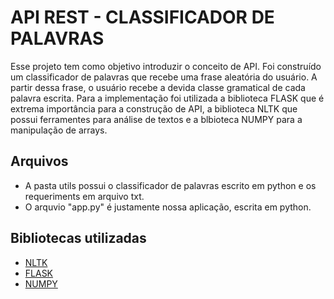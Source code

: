 #  API REST - CLASSIFICADOR DE PALAVRAS 

Esse projeto tem como objetivo introduzir o conceito de API. Foi construído um classificador de palavras que recebe uma frase aleatória do usuário. A partir dessa frase, o usuário recebe a devida classe gramatical de cada palavra escrita. Para a implementação foi utilizada a biblioteca FLASK que é extrema importância para a construção de API, a biblioteca NLTK que possui ferramentes para análise de textos e  a blbioteca NUMPY para a manipulação de arrays.

## Arquivos
*   A pasta utils possui o classificador de palavras escrito em python e os requeriments em arquivo txt.
*   O arquvio "app.py" é justamente nossa aplicação, escrita em python.

## Bibliotecas utilizadas
* [NLTK](https://www.nltk.org/) 
* [FLASK](https://flask.palletsprojects.com/en/2.2.0/)
* [NUMPY](https://numpy.org/)
